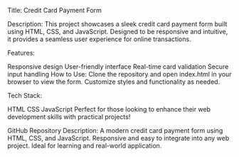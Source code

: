 Title:
Credit Card Payment Form

Description:
This project showcases a sleek credit card payment form built using HTML, CSS, and JavaScript. Designed to be responsive and intuitive, it provides a seamless user experience for online transactions.

Features:

Responsive design
User-friendly interface
Real-time card validation
Secure input handling
How to Use:
Clone the repository and open index.html in your browser to view the form. Customize styles and functionality as needed.

Tech Stack:

HTML
CSS
JavaScript
Perfect for those looking to enhance their web development skills with practical projects!

GitHub Repository Description:
A modern credit card payment form using HTML, CSS, and JavaScript. Responsive and easy to integrate into any web project. Ideal for learning and real-world application.







